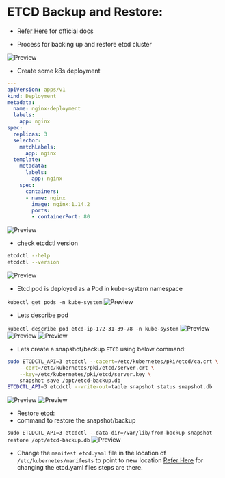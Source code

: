 # ETCD Backup and Restore:
* [Refer Here](https://kubernetes.io/docs/tasks/administer-cluster/configure-upgrade-etcd/#backing-up-an-etcd-cluster) for official docs

* Process for backing up and restore etcd cluster

![Preview](./Images/k8s234.png)

* Create some k8s deployment

```yaml
---
apiVersion: apps/v1
kind: Deployment
metadata:
  name: nginx-deployment
  labels:
    app: nginx
spec:
  replicas: 3
  selector:
    matchLabels:
      app: nginx
  template:
    metadata:
      labels:
        app: nginx
    spec:
      containers:
      - name: nginx
        image: nginx:1.14.2
        ports:
        - containerPort: 80
```
![Preview](./Images/k8s235.png)

* check etcdctl version
```bash
etcdctl --help
etcdctl --version
```
![Preview](./Images/k8s236.png)

* Etcd pod is deployed as a Pod in kube-system namespace

`kubectl get pods -n kube-system`
![Preview](./Images/k8s237.png)

*  Lets describe pod 

`kubectl describe pod etcd-ip-172-31-39-78 -n kube-system`
![Preview](./Images/k8s238.png)
![Preview](./Images/k8s239.png)
![Preview](./Images/k8s240.png)

* Lets create a snapshot/backup `ETCD` using below command:

```bash
sudo ETCDCTL_API=3 etcdctl --cacert=/etc/kubernetes/pki/etcd/ca.crt \
    --cert=/etc/kubernetes/pki/etcd/server.crt \
    --key=/etc/kubernetes/pki/etcd/server.key \
    snapshot save /opt/etcd-backup.db
ETCDCTL_API=3 etcdctl --write-out=table snapshot status snapshot.db    
```
![Preview](./Images/k8s241.png)
![Preview](./Images/k8s242.png)

* Restore etcd:
 * command to restore the snapshot/backup

 `sudo ETCDCTL_API=3 etcdctl --data-dir=/var/lib/from-backup snapshot restore /opt/etcd-backup.db`
![Preview](./Images/k8s243.png)

* Change the `manifest etcd.yaml` file in the location of `/etc/kubernetes/manifests` to point to new location
[Refer Here](https://medium.com/@mehmetodabashi/backup-and-restore-etcd-cluster-on-kubernetes-93c19b1c070) for changing the etcd.yaml files steps are there.



